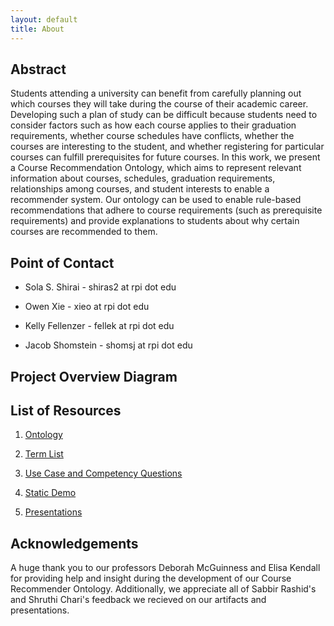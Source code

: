 ```yaml
---
layout: default
title: About
---
```


## Abstract

Students attending a university can benefit from carefully planning out which
courses they will take during the course of their academic career. Developing
such a plan of study can be difficult because students need to consider factors
such as how each course applies to their graduation requirements, whether
course schedules have conflicts, whether the courses are interesting to the
student, and whether registering for particular courses can fulfill prerequisites
for future courses. In this work, we present a Course Recommendation Ontology,
which aims to represent relevant information about courses, schedules,
graduation requirements, relationships among courses, and student interests 
to enable a recommender system.
Our ontology can be used to enable rule-based recommendations that adhere to
course requirements (such as prerequisite requirements) and provide
explanations to students about why certain courses are recommended to them.

## Point of Contact

- Sola S. Shirai - shiras2 at rpi dot edu

- Owen Xie  - xieo at rpi dot edu

- Kelly Fellenzer - fellek at rpi dot edu

- Jacob Shomstein - shomsj at rpi dot edu

## Project Overview Diagram

## List of Resources

1. [Ontology](ontology.md)

2. [Term List](termlist.md)

3. [Use Case and Competency Questions](usecase.md)

4. [Static Demo](demo.md) 

5. [Presentations](presentations.md)

## Acknowledgements
A huge thank you to our professors Deborah McGuinness and Elisa Kendall for providing help and insight during the 
development of our Course Recommender Ontology. Additionally, we appreciate all of Sabbir Rashid's and Shruthi Chari's 
feedback we recieved on our artifacts and presentations.  
